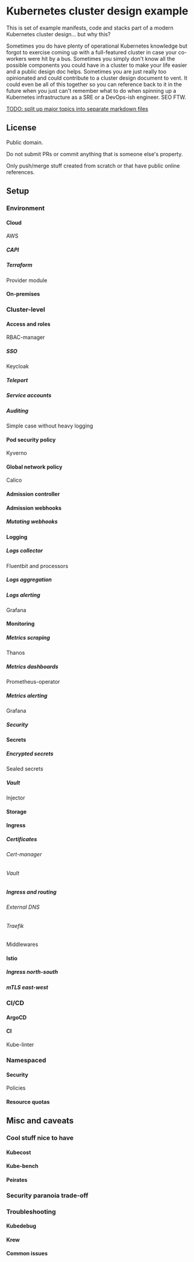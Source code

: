 # Kubernetes cluster design example

This is set of example manifests, code and stacks part of a modern Kubernetes cluster design... but why this?

Sometimes you do have plenty of operational Kubernetes knowledge but forgot to exercise coming up with a full-featured cluster in case your co-workers were hit by a bus. Sometimes you simply don't know all the possible components you could have in a cluster to make your life easier and a public design doc helps. Sometimes you are just really too opinionated and could contribute to a cluster design document to vent. It could even be all of this together so you can reference back to it in the future when you just can't remember what to do when spinning up a Kubernetes infrastructure as a SRE or a DevOps-ish engineer. SEO FTW.

[TODO: split up major topics into separate markdown files](https://github.com/caiobegotti/kubernetes-cluster-design-example/issues/1)

## License

Public domain.

Do not submit PRs or commit anything that is someone else's property.

Only push/merge stuff created from scratch or that have public online references.

## Setup

### Environment

#### Cloud

AWS

##### CAPI

##### Terraform

Provider module

#### On-premises

### Cluster-level

#### Access and roles

RBAC-manager

##### SSO

Keycloak

##### Teleport

##### Service accounts

##### Auditing

Simple case without heavy logging

#### Pod security policy

Kyverno

#### Global network policy

Calico

#### Admission controller

#### Admission webhooks

##### Mutating webhooks

#### Logging

##### Logs collector

Fluentbit and processors

##### Logs aggregation

##### Logs alerting

Grafana

#### Monitoring

##### Metrics scraping

Thanos

##### Metrics dashboards

Prometheus-operator

##### Metrics alerting

Grafana

##### Security

#### Secrets

##### Encrypted secrets

Sealed secrets

##### Vault

Injector

#### Storage

#### Ingress

##### Certificates

###### Cert-manager

###### Vault

##### Ingress and routing

###### External DNS

###### Traefik

Middlewares

#### Istio

##### Ingress north-south

##### mTLS east-west

### CI/CD

#### ArgoCD

#### CI

Kube-linter

### Namespaced

#### Security

Policies

#### Resource quotas

## Misc and caveats

### Cool stuff nice to have

#### Kubecost

#### Kube-bench

#### Peirates

### Security paranoia trade-off

### Troubleshooting

#### Kubedebug

#### Krew

#### Common issues
